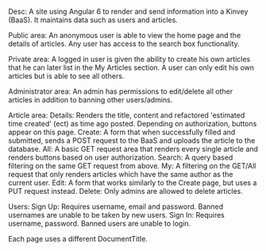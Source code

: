 Desc: 
A site using Angular 6 to render and send information into a Kinvey (BaaS). It maintains data such as users and articles.

Public area:
An anonymous user is able to view the home page and the details of articles. Any user has access to the search box functionality.

Private area: 
A logged in user is given the ability to create his own articles that he can later list in the My Articles section. A user can only edit his own articles but is able to see all others.

Administrator area:
An admin has permissions to edit/delete all other articles in addition to banning other users/admins.

Article area:
Details:
Renders the title, content and refactored 'estimated time created' (ect) as time ago posted. Depending on authorization, buttons appear on this page.
Create:
A form that when successfully filled and submitted, sends a POST request to the BaaS and uploads the article to the database.
All:
A basic GET request area that renders every single article and renders buttons based on user authorization.
Search:
A query based filtering on the same GET request from above.
My: 
A filtering on the GET/All request that only renders articles which have the same author as the current user.
Edit:
A form that works similarly to the Create page, but uses a PUT request instead.
Delete:
Only admins are allowed to delete articles.

Users:
Sign Up:
Requires username, email and password. Banned usernames are unable to be taken by new users.
Sign In: 
Requires username, password. Banned users are unable to login.

Each page uses a different DocumentTitle.